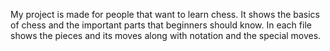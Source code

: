 My project is made for people that want to learn chess. It shows the basics of chess and the important parts that beginners should know. In each file shows the pieces and its moves along with notation and the special moves.